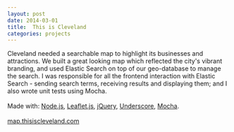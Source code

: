 ```yaml
---
layout: post
date: 2014-03-01
title:  This is Cleveland
categories: projects
---
```


Cleveland needed a searchable map to highlight its businesses and attractions. We built a great looking map which reflected the city's vibrant branding, and used Elastic Search on top of our geo-database to manage the search. I was responsible for all the frontend interaction with Elastic Search - sending search terms, receiving results and displaying them; and I also wrote unit tests using Mocha.
<br>
<br>
Made with: <a href="https://nodejs.org/">Node.js</a>, <a href="http://leafletjs.com/">Leaflet.js</a>, <a href="https://jquery.com/">jQuery</a>, <a href="http://underscorejs.org/">Underscore</a>, <a href="https://mochajs.org/">Mocha</a>.
<br><br>
<a href="http://map.thisiscleveland.com/">map.thisiscleveland.com</a>